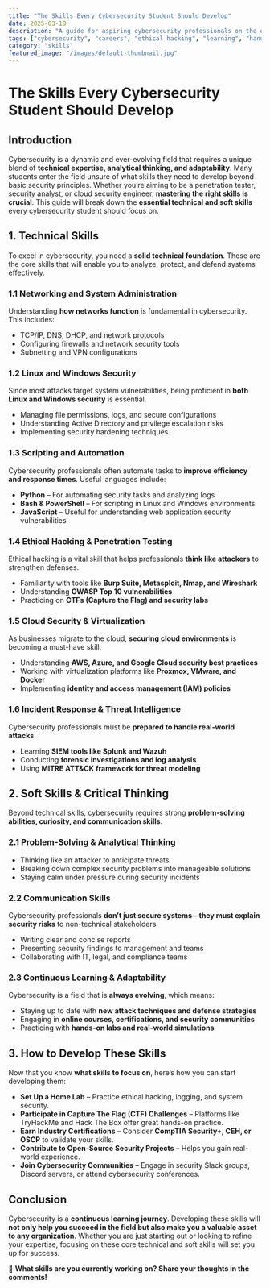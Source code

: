 ```yaml
---
title: "The Skills Every Cybersecurity Student Should Develop"
date: 2025-03-18
description: "A guide for aspiring cybersecurity professionals on the essential skills needed to succeed in the field."
tags: ["cybersecurity", "careers", "ethical hacking", "learning", "hands-on"]
category: "skills"
featured_image: "/images/default-thumbnail.jpg"
---
```


# The Skills Every Cybersecurity Student Should Develop

## Introduction
Cybersecurity is a dynamic and ever-evolving field that requires a unique blend of **technical expertise, analytical thinking, and adaptability**. Many students enter the field unsure of what skills they need to develop beyond basic security principles. Whether you’re aiming to be a penetration tester, security analyst, or cloud security engineer, **mastering the right skills is crucial**. This guide will break down the **essential technical and soft skills** every cybersecurity student should focus on.

## 1. **Technical Skills**
To excel in cybersecurity, you need a **solid technical foundation**. These are the core skills that will enable you to analyze, protect, and defend systems effectively.

### **1.1 Networking and System Administration**
Understanding **how networks function** is fundamental in cybersecurity. This includes:
- TCP/IP, DNS, DHCP, and network protocols
- Configuring firewalls and network security tools
- Subnetting and VPN configurations

### **1.2 Linux and Windows Security**
Since most attacks target system vulnerabilities, being proficient in **both Linux and Windows security** is essential.
- Managing file permissions, logs, and secure configurations
- Understanding Active Directory and privilege escalation risks
- Implementing security hardening techniques

### **1.3 Scripting and Automation**
Cybersecurity professionals often automate tasks to **improve efficiency and response times**. Useful languages include:
- **Python** – For automating security tasks and analyzing logs
- **Bash & PowerShell** – For scripting in Linux and Windows environments
- **JavaScript** – Useful for understanding web application security vulnerabilities

### **1.4 Ethical Hacking & Penetration Testing**
Ethical hacking is a vital skill that helps professionals **think like attackers** to strengthen defenses.
- Familiarity with tools like **Burp Suite, Metasploit, Nmap, and Wireshark**
- Understanding **OWASP Top 10 vulnerabilities**
- Practicing on **CTFs (Capture the Flag) and security labs**

### **1.5 Cloud Security & Virtualization**
As businesses migrate to the cloud, **securing cloud environments** is becoming a must-have skill.
- Understanding **AWS, Azure, and Google Cloud security best practices**
- Working with virtualization platforms like **Proxmox, VMware, and Docker**
- Implementing **identity and access management (IAM) policies**

### **1.6 Incident Response & Threat Intelligence**
Cybersecurity professionals must be **prepared to handle real-world attacks**.
- Learning **SIEM tools like Splunk and Wazuh**
- Conducting **forensic investigations and log analysis**
- Using **MITRE ATT&CK framework for threat modeling**

## 2. **Soft Skills & Critical Thinking**
Beyond technical skills, cybersecurity requires strong **problem-solving abilities, curiosity, and communication skills**.

### **2.1 Problem-Solving & Analytical Thinking**
- Thinking like an attacker to anticipate threats
- Breaking down complex security problems into manageable solutions
- Staying calm under pressure during security incidents

### **2.2 Communication Skills**
Cybersecurity professionals **don’t just secure systems—they must explain security risks** to non-technical stakeholders.
- Writing clear and concise reports
- Presenting security findings to management and teams
- Collaborating with IT, legal, and compliance teams

### **2.3 Continuous Learning & Adaptability**
Cybersecurity is a field that is **always evolving**, which means:
- Staying up to date with **new attack techniques and defense strategies**
- Engaging in **online courses, certifications, and security communities**
- Practicing with **hands-on labs and real-world simulations**

## 3. **How to Develop These Skills**
Now that you know **what skills to focus on**, here’s how you can start developing them:

- **Set Up a Home Lab** – Practice ethical hacking, logging, and system security.
- **Participate in Capture The Flag (CTF) Challenges** – Platforms like TryHackMe and Hack The Box offer great hands-on practice.
- **Earn Industry Certifications** – Consider **CompTIA Security+, CEH, or OSCP** to validate your skills.
- **Contribute to Open-Source Security Projects** – Helps you gain real-world experience.
- **Join Cybersecurity Communities** – Engage in security Slack groups, Discord servers, or attend cybersecurity conferences.

## Conclusion
Cybersecurity is a **continuous learning journey**. Developing these skills will **not only help you succeed in the field but also make you a valuable asset to any organization**. Whether you are just starting out or looking to refine your expertise, focusing on these core technical and soft skills will set you up for success.

🚀 **What skills are you currently working on? Share your thoughts in the comments!**

